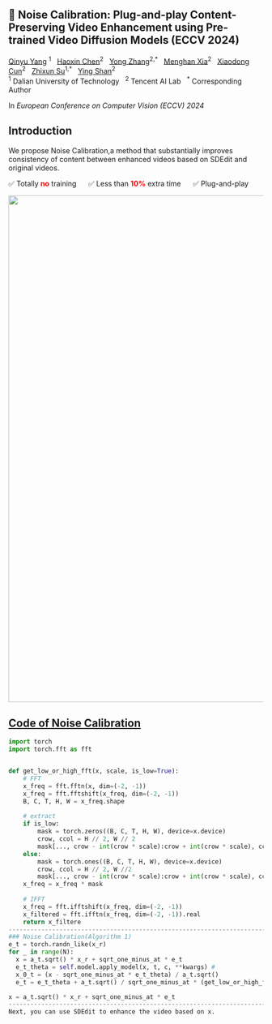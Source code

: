   <h2>🦄️ Noise Calibration: Plug-and-play Content-Preserving Video Enhancement using Pre-trained Video Diffusion Models (ECCV 2024) </h2>

<div>
    <a href='https://github.com/yangqy1110' target='_blank'>Qinyu Yang</a> <sup>1</sup> &nbsp;
    <a href='https://scholar.google.com/citations?user=6UPJSvwAAAAJ&hl=zh-CN' target='_blank'>Haoxin Chen</a><sup>2</sup> &nbsp;
    <a href='https://yzhang2016.github.io/' target='_blank'>Yong Zhang</a><sup>2,*</sup> &nbsp; 
    <a href='https://menghanxia.github.io/' target='_blank'>Menghan Xia</a><sup>2</sup> &nbsp; 
    <a href='https://vinthony.github.io/academic/' target='_blank'>Xiaodong Cun</a><sup>2</sup> &nbsp;
    <a href='https://scholar.google.com/citations?user=ycFs33AAAAAJ&hl=en' target='_blank'>Zhixun Su</a><sup>1,*</sup> &nbsp;
    <a href='https://scholar.google.com/citations?user=4oXBp9UAAAAJ&hl=en' target='_blank'>Ying Shan</a><sup>2</sup> &nbsp;
</div>
<div>
    <sup>1</sup> Dalian University of Technology &nbsp; <sup>2</sup> Tencent AI Lab &nbsp; <sup>*</sup> Corresponding Author &nbsp; 
</div>

In *European Conference on Computer Vision (ECCV) 2024*

## Introduction
We propose Noise Calibration,a method that substantially improves consistency of content between enhanced videos based on SDEdit and original videos.

✅ Totally <span style="color: red; font-weight: bold">no</span> training &nbsp;&nbsp;&nbsp;&nbsp;
✅ Less than <span style="color: red; font-weight: bold">10%</span> extra time &nbsp;&nbsp;&nbsp;&nbsp;
✅ Plug-and-play <span style="color: red; font-weight: bold"></span>  &nbsp;&nbsp;&nbsp;&nbsp;


<td><a href="https://github.com/yangqy1110/NC-SDEdit/tree/main/docs/video.gif"><img src=docs/video.gif width="1000"></td>


## Code of Noise Calibration
```Python
import torch
import torch.fft as fft


def get_low_or_high_fft(x, scale, is_low=True):
    # FFT
    x_freq = fft.fftn(x, dim=(-2, -1))
    x_freq = fft.fftshift(x_freq, dim=(-2, -1))
    B, C, T, H, W = x_freq.shape
    
    # extract
    if is_low:
        mask = torch.zeros((B, C, T, H, W), device=x.device)
        crow, ccol = H // 2, W // 2
        mask[..., crow - int(crow * scale):crow + int(crow * scale), ccol - int(ccol * scale):ccol + int(ccol * scale)] = 1
    else:
        mask = torch.ones((B, C, T, H, W), device=x.device)
        crow, ccol = H // 2, W //2
        mask[..., crow - int(crow * scale):crow + int(crow * scale), ccol - int(ccol * scale):ccol + int(ccol * scale)] = 0
    x_freq = x_freq * mask
    
    # IFFT
    x_freq = fft.ifftshift(x_freq, dim=(-2, -1))
    x_filtered = fft.ifftn(x_freq, dim=(-2, -1)).real
    return x_filtere
-------------------------------------------------------------------------------------------------------------------------------------------------------
### Noise Calibration(Algorithm 1)
e_t = torch.randn_like(x_r)
for _ in range(N):
  x = a_t.sqrt() * x_r + sqrt_one_minus_at * e_t
  e_t_theta = self.model.apply_model(x, t, c, **kwargs) # 
  x_0_t = (x - sqrt_one_minus_at * e_t_theta) / a_t.sqrt()
  e_t = e_t_theta + a_t.sqrt() / sqrt_one_minus_at * (get_low_or_high_fft(x_0_t, scale, is_low=False) - get_low_or_high_fft(x_r, scale, is_low=False))

x = a_t.sqrt() * x_r + sqrt_one_minus_at * e_t
------------------------------------------------------------------------------------------------------------------------------------------------------
Next, you can use SDEdit to enhance the video based on x.
```
